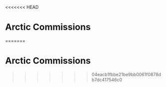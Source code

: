 <<<<<<< HEAD
# Arctic Commissions
=======
# Arctic Commissions
>>>>>>> 04eacb1fbbe21be9bb0061f0878db7dc417546c0
